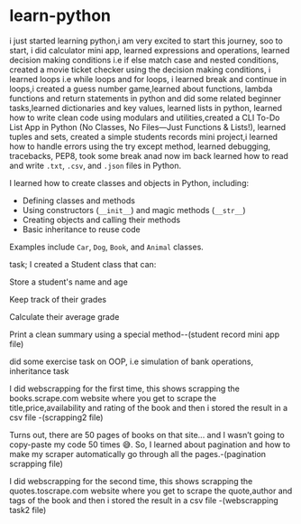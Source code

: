 # learn-python
i just started learning python,i am very excited to start this journey, soo to start,
i did calculator mini app,
learned expressions and operations,
learned decision making conditions i.e if else match case and nested conditions,
created a movie ticket checker using the decision making conditions, i learned loops i.e while loops and for loops, i learned break and continue in loops,i created a guess number game,learned about functions, lambda functions and return statements in python and did some related beginner tasks,learned dictionaries and key values, learned lists in python, learned how to write clean code using modulars and utilities,created a CLI To-Do List App in Python (No Classes, No Files—Just Functions & Lists!), learned tuples and sets, created a simple students records mini project,i learned how to handle errors using the try except method, learned debugging, tracebacks, PEP8,
took some break anad now im back 
learned how to read and write `.txt`, `.csv`, and `.json` files in Python.

I learned how to create classes and objects in Python, including:

- Defining classes and methods  
- Using constructors (`__init__`) and magic methods (`__str__`)  
- Creating objects and calling their methods  
- Basic inheritance to reuse code

Examples include `Car`, `Dog`, `Book`, and `Animal` classes.

task;
I created a Student class that can:

Store a student's name and age

Keep track of their grades

Calculate their average grade

Print a clean summary using a special method--(student record mini app file)


did some exercise task on OOP, i.e simulation of bank operations, inheritance task 


I did webscrapping for the first time,
this shows scrapping the books.scrape.com website where you get to scrape the title,price,availability and rating of the book and then i stored the result in a csv file -(scrapping2 file)


Turns out, there are 50 pages of books on that site... and I wasn’t going to copy-paste my code 50 times 😅. So, I learned about pagination and how to make my scraper automatically go through all the pages.-(pagination scrapping file)


I did webscrapping for the second time,
this shows scrapping the quotes.toscrape.com website where you get to scrape the quote,author and tags of the book and then i stored the result in a csv file -(webscrapping task2 file)
